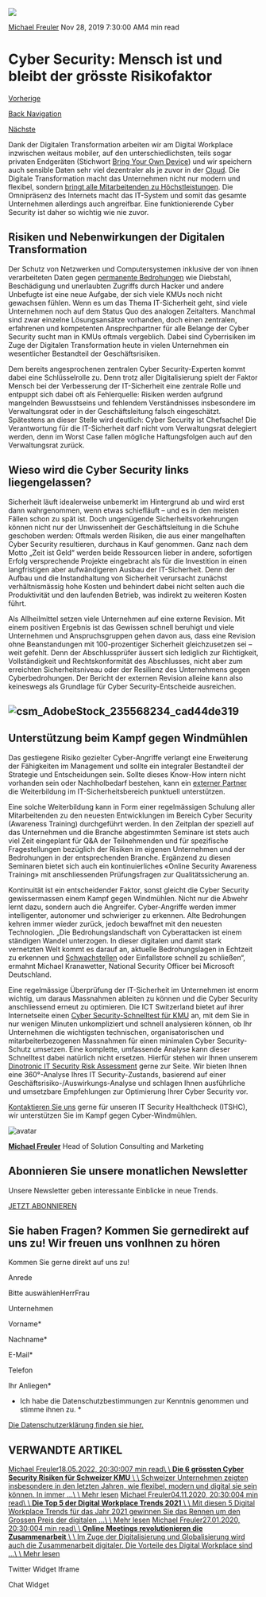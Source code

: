 ![](https://25917640.fs1.hubspotusercontent-eu1.net/hub/25917640/hubfs/csm_AdobeStock_220621804_f02481365f-400x267.webp?width=300&name=csm_AdobeStock_220621804_f02481365f-400x267.webp)

[Michael Freuler](https://blog.dinotronic.ch/author/michael-freuler) Nov 28, 2019 7:30:00 AM4 min read

# Cyber Security: Mensch ist und bleibt der grösste Risikofaktor

[Vorherige](https://blog.dinotronic.ch/blog/digital-workplace/microsoft-powerapps-fuer-automatisierte-erfassung-von-spesen)

[Back Navigation](https://blog.dinotronic.ch/)

[Nächste](https://blog.dinotronic.ch/blog/digital-workplace/managed-services-fair-fuer-kunden-und-it-partner)

Dank der Digitalen Transformation arbeiten wir am Digital Workplace inzwischen weitaus mobiler, auf den unterschiedlichsten, teils sogar privaten Endgeräten (Stichwort [Bring Your Own Device](https://www.dinotronic.ch/blog/digital-workplace/so-statten-sie-ihren-digital-workplace-richtig-aus/)) und wir speichern auch sensible Daten sehr viel dezentraler als je zuvor in der [Cloud](https://www.dinotronic.ch/blog/cloud/). Die Digitale Transformation macht das Unternehmen nicht nur modern und flexibel, sondern [bringt alle Mitarbeitenden zu Höchstleistungen](https://www.dinotronic.ch/blog/digital-workplace/warum-ein-flexibles-arbeitsmodell-zu-hoechstleistungen-fuehrt/). Die Omnipräsenz des Internets macht das IT-System und somit das gesamte Unternehmen allerdings auch angreifbar. Eine funktionierende Cyber Security ist daher so wichtig wie nie zuvor.

## Risiken und Nebenwirkungen der Digitalen Transformation

Der Schutz von Netzwerken und Computersystemen inklusive der von ihnen verarbeiteten Daten gegen [permanente Bedrohungen](https://wirtschaftslexikon.gabler.de/definition/cybersecurity-99856/version-331724) wie Diebstahl, Beschädigung und unerlaubten Zugriffs durch Hacker und andere Unbefugte ist eine neue Aufgabe, der sich viele KMUs noch nicht gewachsen fühlen. Wenn es um das Thema IT-Sicherheit geht, sind viele Unternehmen noch auf dem Status Quo des analogen Zeitalters. Manchmal sind zwar einzelne Lösungsansätze vorhanden, doch einen zentralen, erfahrenen und kompetenten Ansprechpartner für alle Belange der Cyber Security sucht man in KMUs oftmals vergeblich. Dabei sind Cyberrisiken im Zuge der Digitalen Transformation heute in vielen Unternehmen ein wesentlicher Bestandteil der Geschäftsrisiken.

Dem bereits angesprochenen zentralen Cyber Security-Experten kommt dabei eine Schlüsselrolle zu. Denn trotz aller Digitalisierung spielt der Faktor Mensch bei der Verbesserung der IT-Sicherheit eine zentrale Rolle und entpuppt sich dabei oft als Fehlerquelle: Risiken werden aufgrund mangelnden Bewusstseins und fehlendem Verständnisses insbesondere im Verwaltungsrat oder in der Geschäftsleitung falsch eingeschätzt. Spätestens an dieser Stelle wird deutlich: Cyber Security ist Chefsache! Die Verantwortung für die IT-Sicherheit darf nicht vom Verwaltungsrat delegiert werden, denn im Worst Case fallen mögliche Haftungsfolgen auch auf den Verwaltungsrat zurück.

## Wieso wird die Cyber Security links liegengelassen?

Sicherheit läuft idealerweise unbemerkt im Hintergrund ab und wird erst dann wahrgenommen, wenn etwas schiefläuft – und es in den meisten Fällen schon zu spät ist. Doch ungenügende Sicherheitsvorkehrungen können nicht nur der Unwissenheit der Geschäftsleitung in die Schuhe geschoben werden: Oftmals werden Risiken, die aus einer mangelhaften Cyber Security resultieren, durchaus in Kauf genommen. Ganz nach dem Motto „Zeit ist Geld“ werden beide Ressourcen lieber in andere, sofortigen Erfolg versprechende Projekte eingebracht als für die Investition in einen langfristigen aber aufwändigeren Ausbau der IT-Sicherheit. Denn der Aufbau und die Instandhaltung von Sicherheit verursacht zunächst verhältnismässig hohe Kosten und behindert dabei nicht selten auch die Produktivität und den laufenden Betrieb, was indirekt zu weiteren Kosten führt.

Als Allheilmittel setzen viele Unternehmen auf eine externe Revision. Mit einem positiven Ergebnis ist das Gewissen schnell beruhigt und viele Unternehmen und Anspruchsgruppen gehen davon aus, dass eine Revision ohne Beanstandungen mit 100-prozentiger Sicherheit gleichzusetzen sei – weit gefehlt. Denn der Abschlussprüfer äussert sich lediglich zur Richtigkeit, Vollständigkeit und Rechtskonformität des Abschlusses, nicht aber zum erreichten Sicherheitsniveau oder der Resilienz des Unternehmens gegen Cyberbedrohungen. Der Bericht der externen Revision alleine kann also keineswegs als Grundlage für Cyber Security-Entscheide ausreichen.

## ![csm_AdobeStock_235568234_cad44de319](https://blog.dinotronic.ch/hs-fs/hubfs/csm_AdobeStock_235568234_cad44de319.webp?width=599&height=327&name=csm_AdobeStock_235568234_cad44de319.webp)

## Unterstützung beim Kampf gegen Windmühlen

Das gestiegene Risiko gezielter Cyber-Angriffe verlangt eine Erweiterung der Fähigkeiten im Management und sollte ein integraler Bestandteil der Strategie und Entscheidungen sein. Sollte dieses Know-How intern nicht vorhanden sein oder Nachholbedarf bestehen, kann ein [externer Partner](https://www.dinotronic.ch/digital-workplace/managed-workplace-service/) die Weiterbildung im IT-Sicherheitsbereich punktuell unterstützen.

Eine solche Weiterbildung kann in Form einer regelmässigen Schulung aller Mitarbeitenden zu den neuesten Entwicklungen im Bereich Cyber Security (Awareness Training) durchgeführt werden. In den Zeitplan der speziell auf das Unternehmen und die Branche abgestimmten Seminare ist stets auch viel Zeit eingeplant für Q&A der Teilnehmenden und für spezifische Fragestellungen bezüglich der Risiken im eigenen Unternehmen und der Bedrohungen in der entsprechenden Branche. Ergänzend zu diesen Seminaren bietet sich auch ein kontinuierliches «Online Security Awareness Training» mit anschliessenden Prüfungsfragen zur Qualitätssicherung an.

Kontinuität ist ein entscheidender Faktor, sonst gleicht die Cyber Security gewissermassen einem Kampf gegen Windmühlen. Nicht nur die Abwehr lernt dazu, sondern auch die Angreifer. Cyber-Angriffe werden immer intelligenter, autonomer und schwieriger zu erkennen. Alte Bedrohungen kehren immer wieder zurück, jedoch bewaffnet mit den neuesten Technologien. „Die Bedrohungslandschaft von Cyberattacken ist einem ständigen Wandel unterzogen. In dieser digitalen und damit stark vernetzten Welt kommt es darauf an, aktuelle Bedrohungslagen in Echtzeit zu erkennen und [Schwachstellen](https://www.security-insider.de/was-ist-eine-sicherheitsluecke-a-648842/) oder Einfallstore schnell zu schließen“, ermahnt Michael Kranawetter, National Security Officer bei Microsoft Deutschland.

Eine regelmässige Überprüfung der IT-Sicherheit im Unternehmen ist enorm wichtig, um daraus Massnahmen ableiten zu können und die Cyber Security anschliessend erneut zu optimieren. Die ICT Switzerland bietet auf ihrer Internetseite einen [Cyber Security-Schnelltest für KMU](https://ictswitzerland.ch/themen/cyber-security/check/) an, mit dem Sie in nur wenigen Minuten unkompliziert und schnell analysieren können, ob Ihr Unternehmen die wichtigsten technischen, organisatorischen und mitarbeiterbezogenen Massnahmen für einen minimalen Cyber Security-Schutz umsetzen. Eine komplette, umfassende Analyse kann dieser Schnelltest dabei natürlich nicht ersetzen. Hierfür stehen wir Ihnen unserem [Dinotronic IT Security Risk Assessment](https://www.dinotronic.ch/consulting/cyber-security-risk-assessment/) gerne zur Seite. Wir bieten Ihnen eine 360°-Analyse Ihres IT Security-Zustands, basierend auf einer Geschäftsrisiko-/Auswirkungs-Analyse und schlagen Ihnen ausführliche und umsetzbare Empfehlungen zur Optimierung Ihrer Cyber Security vor.

[Kontaktieren Sie uns](https://www.dinotronic.ch/kontakt/) gerne für unseren IT Security Healthcheck (ITSHC), wir unterstützen Sie im Kampf gegen Cyber-Windmühlen.

![avatar](https://25917640.fs1.hubspotusercontent-eu1.net/hub/25917640/hubfs/01_Visual%20Content/01_Mitarbeiter-Fotos/Michael%20Freuler%20klein.png?width=290&name=Michael%20Freuler%20klein.png)

[**Michael Freuler**](https://blog.dinotronic.ch/author/michael-freuler) Head of Solution Consulting and Marketing

## Abonnieren Sie unsere monatlichen Newsletter

Unsere Newsletter geben interessante Einblicke in neue Trends.

[JETZT ABONNIEREN](https://cta-eu1.hubspot.com/web-interactives/public/v1/track/click?encryptedPayload=AVxigLJfK6qcF0iZbnxjEom8Lvul%2FayudXRpgQoEjpM2nFYr4A02xY7W3HVy9sDvG%2Bo%2BNpnUgL6pQl1BnfFAO%2Fp49vnZfjYkBQ1sesM5HRwND%2BFCah0ojOUcFo1sUebw1DfcfcCDI%2F8BGPn3R20rjofnd0E2yhdz7EPA86atQP13eV5PjB9KpWMKkkT%2BOBtZ5uA%3D&portalId=25917640&webInteractiveContentId=114201044682&webInteractiveId=151726273754&containerType=EMBEDDED&pageUrl=https%3A%2F%2Fblog.dinotronic.ch%2Fblog%2Fcyber-security-en%2Fcyber-security-mensch-ist-und-bleibt-der-groesste-risikofaktor&pageTitle=Cyber+Security%3A+Mensch+ist+und+bleibt+der+gr%C3%B6sste+Risikofaktor&referrer=&userAgent=Mozilla%2F5.0+%28X11%3B+Linux+x86_64%29+AppleWebKit%2F537.36+%28KHTML%2C+like+Gecko%29+Chrome%2F132.0.0.0+Safari%2F537.36&hutk=&hssc=&hstc=&pageId=116867826645)

## Sie haben Fragen? Kommen Sie gernedirekt auf uns zu! Wir freuen uns vonIhnen zu hören

Kommen Sie gerne direkt auf uns zu!

Anrede

Bitte auswählenHerrFrau

Unternehmen

Vorname\*

Nachname\*

E-Mail\*

Telefon

Ihr Anliegen\*

- Ich habe die Datenschutzbestimmungen zur Kenntnis genommen und stimme ihnen zu.
\*

[Die Datenschutzerklärung finden sie hier.](https://dinotronic.ch/datenschutz)

## VERWANDTE ARTIKEL

[Michael Freuler18.05.2022, 20:30:007 min read\\
\\
**Die 6 grössten Cyber Security Risiken für Schweizer KMU** \\
\\
Schweizer Unternehmen zeigten insbesondere in den letzten Jahren, wie flexibel, modern und digital sie sein können. In immer ...\\
\\
Mehr lesen](https://blog.dinotronic.ch/blog/cyber-security/die-6-groessten-cyber-security-risiken-fuer-schweizer-kmu) [Michael Freuler04.11.2020, 20:30:004 min read\\
\\
**Die Top 5 der Digital Workplace Trends 2021** \\
\\
Mit diesen 5 Digital Workplace Trends für das Jahr 2021 gewinnen Sie das Rennen um den Grossen Preis der digitalen ...\\
\\
Mehr lesen](https://blog.dinotronic.ch/blog/cloud-en/die-top-5-der-digital-workplace-trends-2021) [Michael Freuler27.01.2020, 20:30:004 min read\\
\\
**Online Meetings revolutionieren die Zusammenarbeit** \\
\\
Im Zuge der Digitalisierung und Globalisierung wird auch die Zusammenarbeit digitaler. Die Vorteile des Digital Workplace sind ...\\
\\
Mehr lesen](https://blog.dinotronic.ch/blog/digital-workplace/online-meetings-revolutionieren-die-zusammenarbeit)

Twitter Widget Iframe

Chat Widget